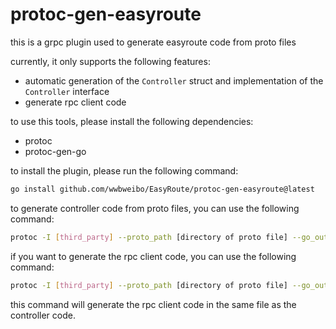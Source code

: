 # protoc-gen-easyroute

this is a grpc plugin used to generate easyroute code from proto files

currently, it only supports the following features:
- automatic generation of the `Controller` struct and implementation of the `Controller` interface
- generate rpc client code

to use this tools, please install the following dependencies:
- protoc
- protoc-gen-go

to install the plugin, please run the following command:

```bash
go install github.com/wwbweibo/EasyRoute/protoc-gen-easyroute@latest
```

to generate controller code from proto files, you can use the following command:
```bash
protoc -I [third_party] --proto_path [directory of proto file] --go_out . --easyroute_out . [proto file] 
```
if you want to generate the rpc client code, you can use the following command:
```bash
protoc -I [third_party] --proto_path [directory of proto file] --go_out . --easyroute_out=rpc=true:. [proto file] 
```
this command will generate the rpc client code in the same file as the controller code. 